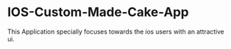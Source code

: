 # IOS-Custom-Made-Cake-App

This Application specially focuses towards the ios users with an attractive ui.
